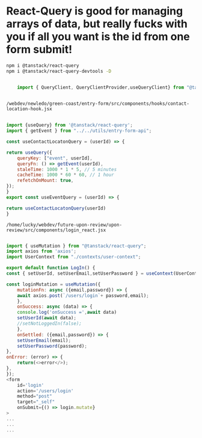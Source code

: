 # React-Query is good for managing arrays of data, but really fucks with you if all you want is the id from one form submit!

```sh
npm i @tanstack/react-query
npm i @tanstack/react-query-devtools -D
```

```js

	import { QueryClient, QueryClientProvider,useQueryClient} from "@tanstack/react-query"
	
```

`/webdev/newledo/green-coast/entry-form/src/components/hooks/contact-location-hook.jsx`
```js
  
import {useQuery} from '@tanstack/react-query';
import { getEvent } from "../../utils/entry-form-api";

const useContactLocatonQuery = (userId) => {

return useQuery({
	queryKey: ["event", userId],
	queryFn: () => getEvent(userId),
	staleTime: 1000 * 1 * 5, // 5 minutes
	cacheTime: 1000 * 60 * 60, // 1 hour
	refetchOnMount: true,
});
}
export const useEventQuery = (userId) => {

return useContactLocatonQuery(userId)
}
```

`/home/lucky/webdev/future-upon-review/upon-review/src/components/login_react.jsx`
```js

import { useMutation } from "@tanstack/react-query";
import axios from 'axios';
import UserContext from "./contexts/user-context";

export default function LogIn() {
const { setUserId, setUserEmail,setUserPassword } = useContext(UserContext);

const loginMutation = useMutation({
	mutationFn: async ({email,password}) => {
	await axios.post(`/users/login`+ password,email);
	},
	onSuccess: async (data) => {
	console.log('onSuccess =',await data)
	setUserId(await data);
	//setNotLoggedIn(false);
	},
	onSettled: ({email,password}) => {
	setUserEmail(email);
	setUserPassword(password);
},
onError: (error) => {
	return(<>error</>);
},
});
<form
	id='login'
	action='/users/login'
	method="post"
	target="_self"
	onSubmit={() => login.mutate}
>
...
...
...
```


